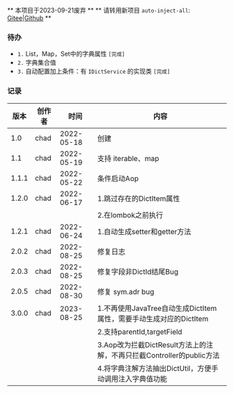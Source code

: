 ** 本项目于2023-09-21废弃 ** 
** 请转用新项目 `auto-inject-all`: [Gitee](https://gitee.com/CodeinChad/auto-inject-all)|[Github](https://github.com/Chad2li/auto-inject-all) **

### 待办

- `1.` List，Map，Set中的字典属性 `[完成]`
- `2.` 字典集合值
- `3.` 自动配置加上条件：有 `IDictService` 的实现类 `[完成]`

### 记录

| 版本    | 创作者  | 时间         | 内容                                                 |
|-------|------|------------|----------------------------------------------------|
| 1.0   | chad | 2022-05-18 | 创建                                                 |
| 1.1   | chad | 2022-05-19 | 支持 iterable、map                                    |
| 1.1.1 | chad | 2022-05-22 | 条件启动Aop                                            |
| 1.2.0 | chad | 2022-06-17 | 1.跳过存在的DictItem属性                                  |
|       |      |            | 2.在lombok之前执行                                      |
| 1.2.1 | chad | 2022-06-24 | 1.自动生成setter和getter方法                              |
| 2.0.2 | chad | 2022-08-25 | 修复日志                                               |
| 2.0.3 | chad | 2022-08-25 | 修复字段非DictId结尾Bug                                   |
| 2.0.5 | chad | 2022-08-30 | 修复 sym.adr bug                                     |
| 3.0.0 | chad | 2023-08-25 | 1.不再使用JavaTree自动生成DictItem属性，需要手动生成对应的DictItem     |
|       |      |            | 2.支持parentId,targetField                           |
|       |      |            | 3.Aop改为拦截DictResult方法上的注解，不再只拦截Controller的public方法 |
|       |      |            | 4.将字典注解方法抽出DictUtil，方便手动调用注入字典值功能                  |

